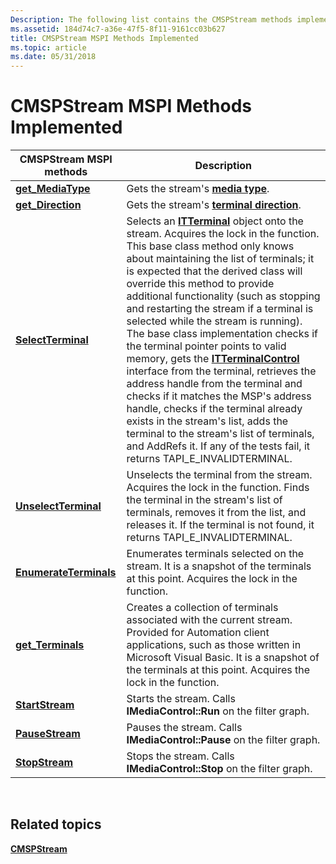 ```yaml
---
Description: The following list contains the CMSPStream methods implemented.
ms.assetid: 184d74c7-a36e-47f5-8f11-9161cc03b627
title: CMSPStream MSPI Methods Implemented
ms.topic: article
ms.date: 05/31/2018
---
```


# CMSPStream MSPI Methods Implemented



| CMSPStream MSPI methods                                   | Description                                                                                                                                                                                                                                                                                                                                                                                                                                                                                                                                                                                                                                                                                                                                                                                                                                                           |
|-----------------------------------------------------------|-----------------------------------------------------------------------------------------------------------------------------------------------------------------------------------------------------------------------------------------------------------------------------------------------------------------------------------------------------------------------------------------------------------------------------------------------------------------------------------------------------------------------------------------------------------------------------------------------------------------------------------------------------------------------------------------------------------------------------------------------------------------------------------------------------------------------------------------------------------------------|
| [**get\_MediaType**](/windows/win32/api/tapi3if/nf-tapi3if-itstream-get_mediatype)          | Gets the stream's [**media type**](tapimediatype--constants.md).                                                                                                                                                                                                                                                                                                                                                                                                                                                                                                                                                                                                                                                                                                                                                                                                     |
| [**get\_Direction**](/windows/win32/api/tapi3if/nf-tapi3if-itstream-get_direction)          | Gets the stream's [**terminal direction**](/windows/desktop/api/Tapi3if/ne-tapi3if-terminal_direction).                                                                                                                                                                                                                                                                                                                                                                                                                                                                                                                                                                                                                                                                                                                                                                                                   |
| [**SelectTerminal**](/windows/win32/api/tapi3if/nf-tapi3if-itstream-selectterminal)         | Selects an [**ITTerminal**](/windows/win32/api/tapi3if/nn-tapi3if-itterminal) object onto the stream. Acquires the lock in the function. This base class method only knows about maintaining the list of terminals; it is expected that the derived class will override this method to provide additional functionality (such as stopping and restarting the stream if a terminal is selected while the stream is running). The base class implementation checks if the terminal pointer points to valid memory, gets the [**ITTerminalControl**](/windows/desktop/api/Termmgr/nn-termmgr-itterminalcontrol) interface from the terminal, retrieves the address handle from the terminal and checks if it matches the MSP's address handle, checks if the terminal already exists in the stream's list, adds the terminal to the stream's list of terminals, and AddRefs it. If any of the tests fail, it returns TAPI\_E\_INVALIDTERMINAL. |
| [**UnselectTerminal**](/windows/win32/api/tapi3if/nf-tapi3if-itstream-unselectterminal)     | Unselects the terminal from the stream. Acquires the lock in the function. Finds the terminal in the stream's list of terminals, removes it from the list, and releases it. If the terminal is not found, it returns TAPI\_E\_INVALIDTERMINAL.                                                                                                                                                                                                                                                                                                                                                                                                                                                                                                                                                                                                                        |
| [**EnumerateTerminals**](/windows/win32/api/tapi3if/nf-tapi3if-itstream-enumerateterminals) | Enumerates terminals selected on the stream. It is a snapshot of the terminals at this point. Acquires the lock in the function.                                                                                                                                                                                                                                                                                                                                                                                                                                                                                                                                                                                                                                                                                                                                      |
| [**get\_Terminals**](/windows/win32/api/tapi3if/nf-tapi3if-itstream-get_terminals)          | Creates a collection of terminals associated with the current stream. Provided for Automation client applications, such as those written in Microsoft Visual Basic. It is a snapshot of the terminals at this point. Acquires the lock in the function.                                                                                                                                                                                                                                                                                                                                                                                                                                                                                                                                                                                                               |
| [**StartStream**](/windows/win32/api/tapi3if/nf-tapi3if-itstream-startstream)               | Starts the stream. Calls **IMediaControl::Run** on the filter graph.                                                                                                                                                                                                                                                                                                                                                                                                                                                                                                                                                                                                                                                                                                                                                                                                  |
| [**PauseStream**](/windows/win32/api/tapi3if/nf-tapi3if-itstream-pausestream)               | Pauses the stream. Calls **IMediaControl::Pause** on the filter graph.                                                                                                                                                                                                                                                                                                                                                                                                                                                                                                                                                                                                                                                                                                                                                                                                |
| [**StopStream**](/windows/win32/api/tapi3if/nf-tapi3if-itstream-stopstream)                 | Stops the stream. Calls **IMediaControl::Stop** on the filter graph.                                                                                                                                                                                                                                                                                                                                                                                                                                                                                                                                                                                                                                                                                                                                                                                                  |



 

## Related topics

<dl> <dt>

[**CMSPStream**](/windows/desktop/api/Mspstrm/nl-mspstrm-cmspstream)
</dt> </dl>

 

 